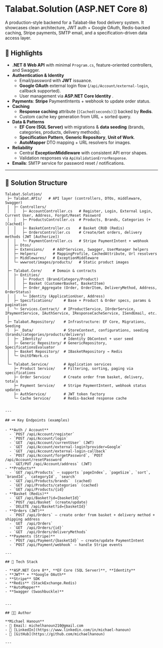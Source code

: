 # Talabat.Solution (ASP.NET Core 8)

A production-style backend for a Talabat-like food delivery system. It showcases clean architecture, JWT auth + Google OAuth, Redis-backed caching, Stripe payments, SMTP email, and a specification-driven data access layer.

## 🚀 Highlights

- **.NET 8 Web API** with minimal `Program.cs`, feature-oriented controllers, and Swagger.
- **Authentication & Identity**
  - Email/password with **JWT** issuance.
  - **Google OAuth** external login flow (`/api/Account/external-login`, callback supported).
  - User management via **ASP.NET Core Identity** .
- **Payments**: **Stripe** PaymentIntents + webhook to update order status.
- **Caching**
  - **Response caching** attribute (`[Cached(seconds)]`) backed by **Redis**.
  - Custom cache key generation from URL + sorted query.
- **Data & Patterns**
  - **EF Core (SQL Server)** with migrations & **data seeding** (brands, categories, products, delivery methods).
  - **Specification Pattern**, **Generic Repository**, **Unit of Work**.
  - **AutoMapper** DTO mapping + URL resolvers for images.
- **Reliability**
  - Central **ExceptionMiddleware** with consistent API error shapes.
  - Validation responses via `ApiValidationErrorResponse`.
- **Emails**: SMTP service for password reset / notifications.

---

## 🧱 Solution Structure

```text
Talabat.Solution/
 ├─ Talabat.APIs/   # API layer (controllers, DTOs, middleware, Swagger)
 │  ├─ Controllers/
 │  │   ├─ AccountController.cs   # Register, Login, External Login, Current User, Address, Forgot/Reset Password
 │  │   ├─ ProductsController.cs  # Products, Brands, Categories (+ [Cached])
 │  │   ├─ BasketController.cs    # Basket CRUD (Redis)
 │  │   ├─ OrdersController.cs    # Create/Get orders, delivery methods (JWT [Authorize])
 │  │   └─ PaymentController.cs   # Stripe PaymentIntent + webhook
 │  ├─ Dtos/
 │  ├─ Extensions/    # Add*Services, Swagger, UserManager helpers
 │  ├─ Helpers/       # MappingProfile, CachedAttribute, Url resolvers
 │  ├─ Middlewares/   # ExceptionMiddleware
 │  └─ wwwroot/images/products/   # Static product images
 │
 ├─ Talabat.Core/     # Domain & contracts
 │  ├─ Entities/
 │  │   ├─ Product (Brand/Category/Product)
 │  │   ├─ Basket (CustomerBasket, BasketItem)
 │  │   ├─ Order_Aggregate (Order, OrderItem, DeliveryMethod, Address, OrderStatus)
 │  │   └─ Identity (ApplicationUser, Address)
 │  ├─ Specifications/     # Base + Product & Order specs, params & pagination
 │  └─ Services.Contract/  # IProductService, IOrderService, IPaymentService, IAuthService, IResponseCacheService, ISendEmail, etc.
 │
 ├─ Talabat.Repository/    # Infrastructure: EF Core, Migrations, Seeding
 │  ├─ _Data/              # StoreContext, configurations, seeding (brands/categories/products/delivery)
 │  ├─ _Identity/          # Identity DbContext + user seed
 │  ├─ Generic Repository/ # GenericRepository, SpecificationsEvaluator
 │  ├─ Basket Repository/  # IBasketRepository → Redis
 │  └─ UnitOfWork.cs
 │
 └─ Talabat.Service/       # Application services
    ├─ Product Service/    # Filtering, sorting, paging via specifications
    ├─ Order Service/      # Create order from basket, delivery, totals
    ├─ Payment Service/    # Stripe PaymentIntent, webhook status updates
    ├─ AuthService/        # JWT token factory
    └─ Cache Service/      # Redis-backed response cache


---

## 🗝️ Key Endpoints (examples)

- **Auth / Account**
  - `POST /api/Account/register`
  - `POST /api/Account/login`
  - `GET  /api/Account/currentUser` (JWT)
  - `GET  /api/Account/external-login?provider=Google`
  - `GET  /api/Account/external-login-callback`
  - `POST /api/Account/forgetPassword`, `POST /api/Account/resetPassword`
  - `GET/PUT /api/Account/address` (JWT)
- **Products**
  - `GET /api/Products` — supports `pageIndex`, `pageSize`, `sort`, `brandId`, `categoryId`, `search`
  - `GET /api/Products/brands`  (cached)
  - `GET /api/Products/categories` (cached)
  - `GET /api/Products/{id}`
- **Basket (Redis)**
  - `GET /api/Basket?id={basketId}`
  - `POST /api/Basket` (create/update)
  - `DELETE /api/Basket?id={basketId}`
- **Orders (JWT)**
  - `POST /api/Orders` — create order from basket + delivery method + shipping address
  - `GET  /api/Orders`
  - `GET  /api/Orders/{id}`
  - `GET  /api/Orders/deliveryMethods`
- **Payments (Stripe)**
  - `POST /api/Payment/{basketId}` — create/update PaymentIntent
  - `POST /api/Payment/webhook` — handle Stripe events

---

## 🧪 Tech Stack

- **ASP.NET Core 8**, **EF Core (SQL Server)**, **Identity**
- **JWT** + **Google OAuth**
- **Stripe** SDK
- **Redis** (StackExchange.Redis)
- **AutoMapper**
- **Swagger (Swashbuckle)**


---

## 👨‍💻 Author

**Michael Hanoun**  
- 📧 Email: michelhanoun210@gmail.com  
- 🔗 [LinkedIn](https://www.linkedin.com/in/michael-hanoun)  
- 🔗 [GitHub](https://github.com/michaelhanoun)  

---
